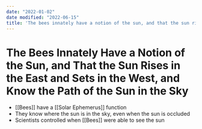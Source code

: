 ```yaml
---
date: "2022-01-02"
date modified: "2022-06-15"
title: 'The bees innately have a notion of the sun, and that the sun rises in the east and sets in the west, and know the path of the sun in the sky'
---
```


# The Bees Innately Have a Notion of the Sun, and That the Sun Rises in the East and Sets in the West, and Know the Path of the Sun in the Sky
- [[Bees]] have a [[Solar Ephemerus]] function
- They know where the sun is in the sky, even when the sun is occluded
- Scientists controlled when [[Bees]] were able to see the sun

